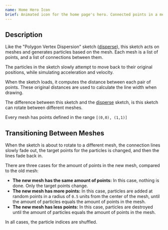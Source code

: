 ```yaml
---
name: Home Hero Icon
brief: Animated icon for the home page's hero. Connected points in a mesh, that transitions to another mesh every 5s.
---
```


## Description

Like the "Polygon Vertex Dispersion" sketch ([disperse]), this sketch acts on meshes and generates particles based on the mesh. Each mesh is a list of points, and a list of connections between them.

The particles in the sketch slowly attempt to move back to their original positions, while simulating acceleration and velocity.

When the sketch loads, it computes the distance between each pair of points. These original distances are used to calculate the line width when drawing.

The difference between this sketch and the [disperse] sketch, is this sketch can rotate between different meshes.

Every mesh has points defined in the range `[(0,0), (1,1)]`

[disperse]: /sketches/disperse

## Transitioning Between Meshes

When the sketch is about to rotate to a different mesh, the connection lines slowly fade out, the target points for the particles is changed, and then the lines fade back in.

There are three cases for the amount of points in the new mesh, compared to the old mesh:

- **The new mesh has the same amount of points:** In this case, nothing is done. Only the target points change.
- **The new mesh has more points:** In this case, particles are added at random points in a radius of `0.5` units from the center of the mesh, until the amount of particles equals the amount of points in the mesh.
- **The new mesh has less points:** In this case, particles are destroyed until the amount of particles equals the amount of points in the mesh.

In all cases, the particle indices are shuffled.
